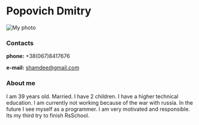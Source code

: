 # Popovich Dmitry
![My photo](https://i.ibb.co/41LgKXJ/camphoto-1804928587.jpg)
### Contacts
**phone:** +38(067)8417676

**e-mail:** shamdee@gmail.com
### About me
I am 39 years old. Married. I have 2 children. I have a higher technical education. I am currently not working because of the war with russia. In the future I see myself as a programmer. I am very motivated and responsible. Its my third try to finish RsSchool.